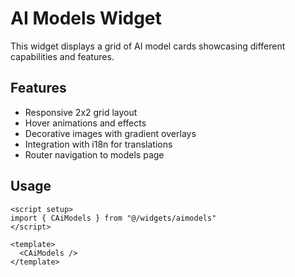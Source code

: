 # AI Models Widget

This widget displays a grid of AI model cards showcasing different capabilities and features.

## Features

- Responsive 2x2 grid layout
- Hover animations and effects
- Decorative images with gradient overlays
- Integration with i18n for translations
- Router navigation to models page

## Usage

```vue
<script setup>
import { CAiModels } from "@/widgets/aimodels"
</script>

<template>
  <CAiModels />
</template>
```
